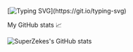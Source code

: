[![Typing SVG](https://readme-typing-svg.demolab.com?font=Fira+Code&weight=600&pause=1000&color=E41616&random=false&width=435&lines=Hello+there+%F0%9F%91%8B;I+am+a+small+creator;That+likes+making+awesome+things!)](https://git.io/typing-svg)




My GitHub stats 📈



![SuperZekes's GitHub stats](https://github-readme-stats.vercel.app/api?username=SuperZekes&theme=dark&show_icons=true)
